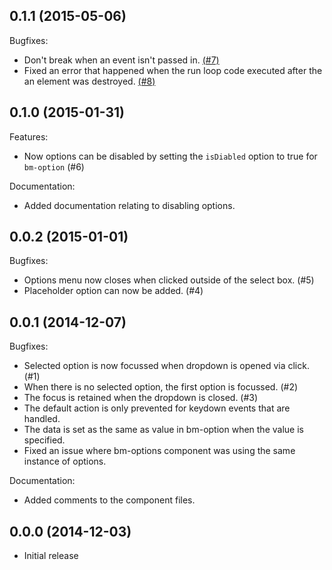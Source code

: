 ## 0.1.1 (2015-05-06)

Bugfixes:

  - Don't break when an event isn't passed in. [(#7)](https://github.com/blessenm/ember-cli-bm-select/pull/7/files)
  - Fixed an error that happened when the run loop code executed after the an element was destroyed. [(#8)](https://github.com/blessenm/ember-cli-bm-select/pull/8)

## 0.1.0 (2015-01-31)

Features:

  - Now options can be disabled by setting the `isDiabled` option to true for `bm-option` (#6)

Documentation:
  - Added documentation relating to disabling options.

## 0.0.2 (2015-01-01)

Bugfixes:

  - Options menu now closes when clicked outside of the select box. (#5)
  - Placeholder option can now be added. (#4)

## 0.0.1 (2014-12-07)

Bugfixes:

  - Selected option is now focussed when dropdown is opened via click. (#1)
  - When there is no selected option, the first option is focussed. (#2)
  - The focus is retained when the dropdown is closed. (#3)
  - The default action is only prevented for keydown events that are handled.
  - The data is set as the same as value in bm-option when the value is specified.
  - Fixed an issue where bm-options component was using the same instance of options.

Documentation:
  - Added comments to the component files.

## 0.0.0 (2014-12-03)
  - Initial release
